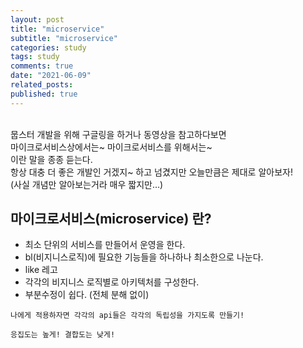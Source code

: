 ```yaml
---
layout: post
title: "microservice"
subtitle: "microservice"
categories: study
tags: study
comments: true
date: "2021-06-09"
related_posts:
published: true
---
```


<br>
뭅스터 개발을 위해 구글링을 하거나 동영상을 참고하다보면
<br>마이크로서비스상에서는~ 마이크로서비스를 위해서는~ <br>
이란 말을 종종 듣는다.<br>
항상 대충 더 좋은 개발인 거겠지~ 하고 넘겼지만 오늘만큼은 제대로 알아보자!<br>
(사실 개념만 알아보는거라 매우 짧지만...)

## 마이크로서비스(microservice) 란?

- 최소 단위의 서비스를 만들어서 운영을 한다.
- bl(비지니스로직)에 필요한 기능들을 하나하나 최소한으로 나눈다.
- like 레고
- 각각의 비지니스 로직별로 아키텍처를 구성한다.
- 부분수정이 쉽다. (전체 분해 없이)

`나에게 적용하자면 각각의 api들은 각각의 독립성을 가지도록 만들기!`
<br>

`응집도는 높게! 결합도는 낮게!`
